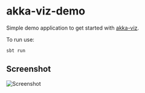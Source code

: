 # akka-viz-demo

Simple demo application to get started with [akka-viz](https://github.com/blstream/akka-viz).

To run use:

```
sbt run

```

## Screenshot

![Screenshot](https://gist.githubusercontent.com/lustefaniak/fae64adc6ad668fe30fc/raw/akka-viz.png)

